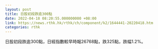 ```yaml
---
layout: post
title: 日股初段跌逾300點
date: 2022-04-18 08:20:55.000000000 +08:00
link: https://news.rthk.hk/rthk/ch/component/k2/1644441-20220418.htm
categories: rthk
---
```


日股初段跌逾300點，日經指數較早時報26768點，跌325點，跌幅1.2%。
